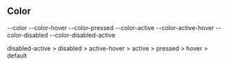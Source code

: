 ## Color

--color --color-hover --color-pressed --color-active --color-active-hover --color-disabled --color-disabled-active

disabled-active > disabled > active-hover > active > pressed > hover > default
